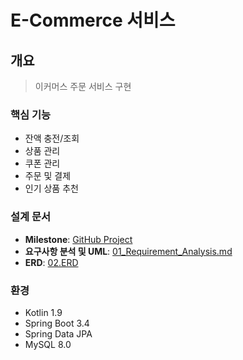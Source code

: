 # E-Commerce 서비스

## 개요
> 이커머스 주문 서비스 구현   

### 핵심 기능
- 잔액 충전/조회
- 상품 관리
- 쿠폰 관리
- 주문 및 결제
- 인기 상품 추천

### 설계 문서
- **Milestone**: [GitHub Project](https://github.com/users/god3v/projects/4/views/1)
- **요구사항 분석 및 UML**: [01_Requirement_Analysis.md](docs/01_Requirement_Analysis.md)
- **ERD**: [02.ERD](docs/02_ERD.md)

### 환경
- Kotlin 1.9
- Spring Boot 3.4
- Spring Data JPA
- MySQL 8.0
